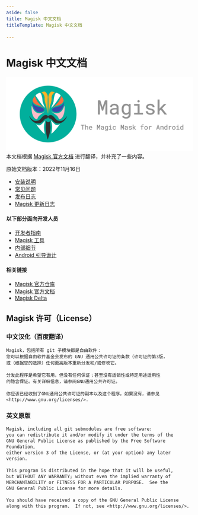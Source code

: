 ```yaml
---
aside: false
title: Magisk 中文文档
titleTemplate: Magisk 中文文档

---
```


# Magisk 中文文档 <Badge type="tip" text="由 Jesse205 翻译" /> <Badge type="warning" text="非官方" />
![logo](/images/logo.png)
本文档根据 [Magisk 官方文档](https://topjohnwu.github.io/Magisk/) 进行翻译，并补充了一些内容。

原始文档版本：2022年11月16日

- [安装说明](install.md)
- [常见问题](faq.md)
- [发布日志](releases/index.md)
- [Magisk  更新日志](changes.md)

#### 以下部分面向开发人员

- [开发者指南](guides.md)
- [Magisk 工具](tools.md)
- [内部细节](details.md)
- [Android 引导诡计](boot.md)

#### 相关链接

- [Magisk 官方仓库](https://github.com/topjohnwu/Magisk)
- [Magisk 官方文档](https://topjohnwu.github.io/Magisk/)
- [Magisk Delta](https://huskydg.github.io/magisk-files/)

## Magisk 许可（License）
### 中文汉化（百度翻译）
```
Magisk，包括所有 git 子模块都是自由软件：
您可以根据自由软件基金会发布的 GNU 通用公共许可证的条款（许可证的第3版，
或（根据您的选择）任何更高版本重新分发和/或修改它。

分发此程序是希望它有用，但没有任何保证；甚至没有适销性或特定用途适用性
的隐含保证。有关详细信息，请参阅GNU通用公共许可证。

你应该已经收到了GNU通用公共许可证的副本以及这个程序。如果没有，请参见
<http://www.gnu.org/licenses/>.
```

### 英文原版
```
Magisk, including all git submodules are free software:
you can redistribute it and/or modify it under the terms of the
GNU General Public License as published by the Free Software Foundation,
either version 3 of the License, or (at your option) any later version.

This program is distributed in the hope that it will be useful,
but WITHOUT ANY WARRANTY; without even the implied warranty of
MERCHANTABILITY or FITNESS FOR A PARTICULAR PURPOSE.  See the
GNU General Public License for more details.

You should have received a copy of the GNU General Public License
along with this program.  If not, see <http://www.gnu.org/licenses/>.
```